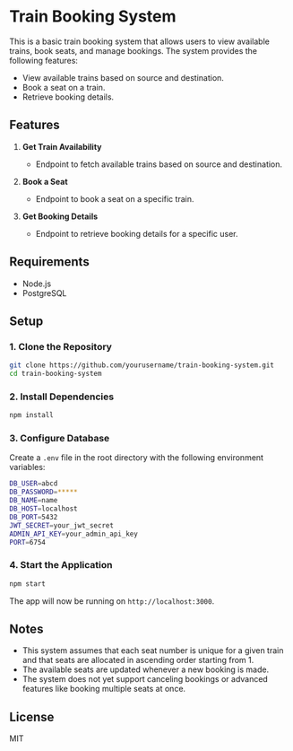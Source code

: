 
# Train Booking System

This is a basic train booking system that allows users to view available trains, book seats, and manage bookings. The system provides the following features:

- View available trains based on source and destination.
- Book a seat on a train.
- Retrieve booking details.

## Features

1. **Get Train Availability**
   - Endpoint to fetch available trains based on source and destination.
   
2. **Book a Seat**
   - Endpoint to book a seat on a specific train.
   
3. **Get Booking Details**
   - Endpoint to retrieve booking details for a specific user.

## Requirements

- Node.js
- PostgreSQL

## Setup

### 1. Clone the Repository

```bash
git clone https://github.com/yourusername/train-booking-system.git
cd train-booking-system
```

### 2. Install Dependencies

```bash
npm install
```

### 3. Configure Database

Create a `.env` file in the root directory with the following environment variables:

```bash
DB_USER=abcd
DB_PASSWORD=*****
DB_NAME=name
DB_HOST=localhost
DB_PORT=5432
JWT_SECRET=your_jwt_secret
ADMIN_API_KEY=your_admin_api_key
PORT=6754
```

### 4. Start the Application

```bash
npm start
```

The app will now be running on `http://localhost:3000`.

## Notes

- This system assumes that each seat number is unique for a given train and that seats are allocated in ascending order starting from 1.
- The available seats are updated whenever a new booking is made.
- The system does not yet support canceling bookings or advanced features like booking multiple seats at once.

## License

MIT